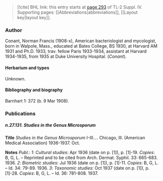 > [!cite] BHL link: this entry starts at [page 293](https://www.biodiversitylibrary.org/item/103860#page/303/mode/1up) of TL-2 Suppl. IV.
> Supporting pages: [[Abbreviations|abbreviations]], [[Layout key|layout key]].

### Author

Conant, Norman Francis (1908-x), American bacteriologist and mycologist, born in Walpole, Mass., educated at Bates College, BS 1930, at Harvard AM 1931 and Ph.D. 1933, trav. fellow Paris 1933-1934, assistant at Harvard 1934-1935, from 1935 at Duke University Hospital. (*Conant*).

#### Herbarium and types

Unknown.

#### Bibliography and biography

Barnhart 1: 372 (b. 9 Mar 1908).

### Publications

##### n.27.131. Studies in the Genus Microsporum

**Title**
*Studies in the Genus Microsporum* I-III.... Chicago, Ill. (American Medical Association) 1936-1937. Oct.

**Notes**
*Publ*.: *1*: *Cultural studies*: Apr 1936 (date on p. \[1\]), p. \[1\]-19. *Copies*: B, G, L. – Reprinted and to be cited from Arch. Dermat. Syphil. 33: 665-683. 1936.
*2*: *Biometric studies*: Jul 1936 (date on p. \[1\]), p. \[1\]-11. *Copies*: B, G, L. – Id. 34: 79-89. 1936.
*3*: *Taxonomic studies*: Oct 1937 (date on p. \[1\]), p. \[1\]-28. *Copies*: B, G, L. – Id. 36: 781-808. 1937.


